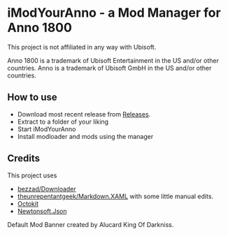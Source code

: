 # iModYourAnno - a Mod Manager for Anno 1800

This project is not affiliated in any way with Ubisoft.

Anno 1800 is a trademark of Ubisoft Entertainment in the US and/or other countries.
Anno is a trademark of Ubisoft GmbH in the US and/or other countries.

## How to use

- Download most recent release from [Releases](https://github.com/anno-mods/iModYourAnno/releases).
- Extract to a folder of your liking
- Start iModYourAnno
- Install modloader and mods using the manager

## Credits
 
This project uses 

- [bezzad/Downloader](https://github.com/bezzad/Downloader)
- [theunrepentantgeek/Markdown.XAML](https://github.com/theunrepentantgeek/Markdown.XAML) with some little manual edits.
- [Octokit](https://github.com/octokit/octokit.net)
- [Newtonsoft.Json](https://www.newtonsoft.com/json)

Default Mod Banner created by Alucard King Of Darkniss.
